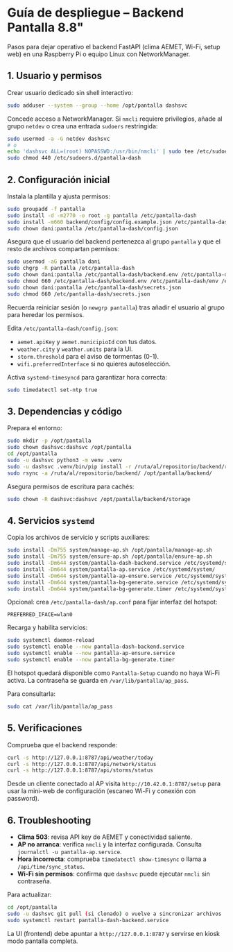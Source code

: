 # Guía de despliegue – Backend Pantalla 8.8"

Pasos para dejar operativo el backend FastAPI (clima AEMET, Wi-Fi, setup web) en
una Raspberry Pi o equipo Linux con NetworkManager.

## 1. Usuario y permisos

Crear usuario dedicado sin shell interactivo:

```bash
sudo adduser --system --group --home /opt/pantalla dashsvc
```

Concede acceso a NetworkManager. Si `nmcli` requiere privilegios, añade al grupo
`netdev` o crea una entrada `sudoers` restringida:

```bash
sudo usermod -a -G netdev dashsvc
# o
echo 'dashsvc ALL=(root) NOPASSWD:/usr/bin/nmcli' | sudo tee /etc/sudoers.d/pantalla-dash
sudo chmod 440 /etc/sudoers.d/pantalla-dash
```

## 2. Configuración inicial

Instala la plantilla y ajusta permisos:

```bash
sudo groupadd -f pantalla
sudo install -d -m2770 -o root -g pantalla /etc/pantalla-dash
sudo install -m660 backend/config/config.example.json /etc/pantalla-dash/config.json
sudo chown dani:pantalla /etc/pantalla-dash/config.json
```

Asegura que el usuario del backend pertenezca al grupo `pantalla` y que el
resto de archivos compartan permisos:

```bash
sudo usermod -aG pantalla dani
sudo chgrp -R pantalla /etc/pantalla-dash
sudo chown dani:pantalla /etc/pantalla-dash/backend.env /etc/pantalla-dash/env
sudo chmod 660 /etc/pantalla-dash/backend.env /etc/pantalla-dash/env /etc/pantalla-dash/config.json
sudo chown dani:pantalla /etc/pantalla-dash/secrets.json
sudo chmod 660 /etc/pantalla-dash/secrets.json
```

Recuerda reiniciar sesión (o `newgrp pantalla`) tras añadir el usuario al grupo
para heredar los permisos.

Edita `/etc/pantalla-dash/config.json`:

- `aemet.apiKey` y `aemet.municipioId` con tus datos.
- `weather.city` y `weather.units` para la UI.
- `storm.threshold` para el aviso de tormentas (0-1).
- `wifi.preferredInterface` si no quieres autoselección.

Activa `systemd-timesyncd` para garantizar hora correcta:

```bash
sudo timedatectl set-ntp true
```

## 3. Dependencias y código

Prepara el entorno:

```bash
sudo mkdir -p /opt/pantalla
sudo chown dashsvc:dashsvc /opt/pantalla
cd /opt/pantalla
sudo -u dashsvc python3 -m venv .venv
sudo -u dashsvc .venv/bin/pip install -r /ruta/al/repositorio/backend/requirements.txt
sudo rsync -a /ruta/al/repositorio/backend/ /opt/pantalla/backend/
```

Asegura permisos de escritura para cachés:

```bash
sudo chown -R dashsvc:dashsvc /opt/pantalla/backend/storage
```

## 4. Servicios `systemd`

Copia los archivos de servicio y scripts auxiliares:

```bash
sudo install -Dm755 system/manage-ap.sh /opt/pantalla/manage-ap.sh
sudo install -Dm755 system/ensure-ap.sh /opt/pantalla/ensure-ap.sh
sudo install -Dm644 system/pantalla-dash-backend.service /etc/systemd/system/
sudo install -Dm644 system/pantalla-ap.service /etc/systemd/system/
sudo install -Dm644 system/pantalla-ap-ensure.service /etc/systemd/system/
sudo install -Dm644 system/pantalla-bg-generate.service /etc/systemd/system/
sudo install -Dm644 system/pantalla-bg-generate.timer /etc/systemd/system/
```

Opcional: crea `/etc/pantalla-dash/ap.conf` para fijar interfaz del hotspot:

```
PREFERRED_IFACE=wlan0
```

Recarga y habilita servicios:

```bash
sudo systemctl daemon-reload
sudo systemctl enable --now pantalla-dash-backend.service
sudo systemctl enable --now pantalla-ap-ensure.service
sudo systemctl enable --now pantalla-bg-generate.timer
```

El hotspot quedará disponible como `Pantalla-Setup` cuando no haya Wi-Fi activa.
La contraseña se guarda en `/var/lib/pantalla/ap_pass`.

Para consultarla:

```bash
sudo cat /var/lib/pantalla/ap_pass
```

## 5. Verificaciones

Comprueba que el backend responde:

```bash
curl -s http://127.0.0.1:8787/api/weather/today
curl -s http://127.0.0.1:8787/api/network/status
curl -s http://127.0.0.1:8787/api/storms/status
```

Desde un cliente conectado al AP visita `http://10.42.0.1:8787/setup` para usar
la mini-web de configuración (escaneo Wi-Fi y conexión con password).

## 6. Troubleshooting

- **Clima 503**: revisa API key de AEMET y conectividad saliente.
- **AP no arranca**: verifica `nmcli` y la interfaz configurada. Consulta
  `journalctl -u pantalla-ap.service`.
- **Hora incorrecta**: comprueba `timedatectl show-timesync` o llama a
  `/api/time/sync_status`.
- **Wi-Fi sin permisos**: confirma que `dashsvc` puede ejecutar `nmcli` sin
  contraseña.

Para actualizar:

```bash
cd /opt/pantalla
sudo -u dashsvc git pull (si clonado) o vuelve a sincronizar archivos
sudo systemctl restart pantalla-dash-backend.service
```

La UI (frontend) debe apuntar a `http://127.0.0.1:8787` y servirse en kiosk
modo pantalla completa.
